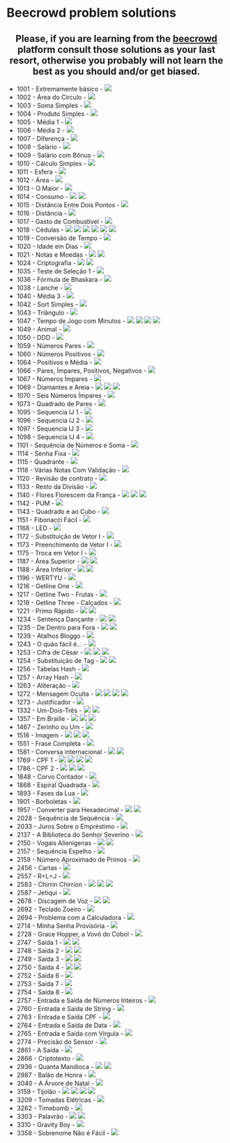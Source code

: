 # Beecrowd problem solutions
  
  <div align="center">

  ## Please, if you are learning from the [beecrowd](https://www.beecrowd.com.br/) platform consult those solutions as your last resort, otherwise you probably will not learn the best as you should and/or get biased.
  </div>

- 1001 - Extremamente básico - [![](https://gh-tags.vercel.app/api?lang=javascript&size=small)](https://github.com/lunatic-fox/uri-online-judge/blob/main/JavaScript/1001%20-%20Extremamente%20b%C3%A1sico.js)
- 1002 - Área do Círculo - [![](https://gh-tags.vercel.app/api?lang=javascript&size=small)](https://github.com/lunatic-fox/uri-online-judge/blob/main/JavaScript/1002%20-%20%C3%81rea%20do%20C%C3%ADrculo.js)
- 1003 - Soma Simples - [![](https://gh-tags.vercel.app/api?lang=javascript&size=small)](https://github.com/lunatic-fox/uri-online-judge/blob/main/JavaScript/1003%20-%20Soma%20Simples.js)
- 1004 - Produto Simples - [![](https://gh-tags.vercel.app/api?lang=java&size=small)](https://github.com/lunatic-fox/uri-online-judge/blob/main/Java/1004%20-%20Produto%20Simples.java)
- 1005 - Média 1 - [![](https://gh-tags.vercel.app/api?lang=lua&size=small)](https://github.com/lunatic-fox/uri-online-judge/blob/main/Lua/1005%20-%20M%C3%A9dia%201.lua)
- 1006 - Média 2 - [![](https://gh-tags.vercel.app/api?lang=lua&size=small)](https://github.com/lunatic-fox/uri-online-judge/blob/main/Lua/1006%20-%20M%C3%A9dia%202.lua)
- 1007 - Diferença - [![](https://gh-tags.vercel.app/api?lang=lua&size=small)](https://github.com/lunatic-fox/uri-online-judge/blob/main/Lua/1007%20-%20Diferen%C3%A7a.lua)
- 1008 - Salário - [![](https://gh-tags.vercel.app/api?lang=java&size=small)](https://github.com/lunatic-fox/uri-online-judge/blob/main/Java/1008%20-%20Sal%C3%A1rio.java)
- 1009 - Salário com Bônus - [![](https://gh-tags.vercel.app/api?lang=lua&size=small)](https://github.com/lunatic-fox/uri-online-judge/blob/main/Lua/1009%20-%20Sal%C3%A1rio%20com%20B%C3%B4nus.lua)
- 1010 - Cálculo Simples - [![](https://gh-tags.vercel.app/api?lang=lua&size=small)](https://github.com/lunatic-fox/uri-online-judge/blob/main/Lua/1010%20-%20C%C3%A1lculo%20Simples.lua)
- 1011 - Esfera - [![](https://gh-tags.vercel.app/api?lang=lua&size=small)](https://github.com/lunatic-fox/uri-online-judge/blob/main/Lua/1011%20-%20Esfera.lua)
- 1012 - Área - [![](https://gh-tags.vercel.app/api?lang=lua&size=small)](https://github.com/lunatic-fox/uri-online-judge/blob/main/Lua/1012%20-%20%C3%81rea.lua)
- 1013 - O Maior - [![](https://gh-tags.vercel.app/api?lang=lua&size=small)](https://github.com/lunatic-fox/uri-online-judge/blob/main/Lua/1013%20-%20O%20Maior.lua)
- 1014 - Consumo - [![](https://gh-tags.vercel.app/api?lang=javascript&size=small)](https://github.com/lunatic-fox/uri-online-judge/blob/main/JavaScript/1014%20-%20Consumo.js)&nbsp;[![](https://gh-tags.vercel.app/api?lang=lua&size=small)](https://github.com/lunatic-fox/uri-online-judge/blob/main/Lua/1014%20-%20Consumo.lua)
- 1015 - Distância Entre Dois Pontos - [![](https://gh-tags.vercel.app/api?lang=javascript&size=small)](https://github.com/lunatic-fox/uri-online-judge/blob/main/JavaScript/1015%20-%20Dist%C3%A2ncia%20Entre%20Dois%20Pontos.js)
- 1016 - Distância - [![](https://gh-tags.vercel.app/api?lang=lua&size=small)](https://github.com/lunatic-fox/uri-online-judge/blob/main/Lua/1016%20-%20Dist%C3%A2ncia.lua)
- 1017 - Gasto de Combustível - [![](https://gh-tags.vercel.app/api?lang=lua&size=small)](https://github.com/lunatic-fox/uri-online-judge/blob/main/Lua/1017%20-%20Gasto%20de%20Combust%C3%ADvel.lua)
- 1018 - Cédulas - [![](https://gh-tags.vercel.app/api?lang=c-sharp&size=small)](https://github.com/lunatic-fox/uri-online-judge/blob/main/C%23/1018%20-%20C%C3%A9dulas.cs)&nbsp;[![](https://gh-tags.vercel.app/api?lang=java&size=small)](https://github.com/lunatic-fox/uri-online-judge/blob/main/Java/1018%20-%20C%C3%A9dulas.java)&nbsp;[![](https://gh-tags.vercel.app/api?lang=javascript&size=small)](https://github.com/lunatic-fox/uri-online-judge/blob/main/JavaScript/1018%20-%20C%C3%A9dulas.js)&nbsp;[![](https://gh-tags.vercel.app/api?lang=lua&size=small)](https://github.com/lunatic-fox/uri-online-judge/blob/main/Lua/1018%20-%20C%C3%A9dulas.lua)&nbsp;[![](https://gh-tags.vercel.app/api?lang=pascal&size=small)](https://github.com/lunatic-fox/uri-online-judge/blob/main/Pascal/1018%20-%20C%C3%A9dulas.pas)&nbsp;[![](https://gh-tags.vercel.app/api?lang=python&size=small)](https://github.com/lunatic-fox/uri-online-judge/blob/main/Python/1018%20-%20C%C3%A9dulas.py)
- 1019 - Conversão de Tempo - [![](https://gh-tags.vercel.app/api?lang=lua&size=small)](https://github.com/lunatic-fox/uri-online-judge/blob/main/Lua/1019%20-%20Convers%C3%A3o%20de%20Tempo.lua)
- 1020 - Idade em Dias - [![](https://gh-tags.vercel.app/api?lang=lua&size=small)](https://github.com/lunatic-fox/uri-online-judge/blob/main/Lua/1020%20-%20Idade%20em%20Dias.lua)
- 1021 - Notas e Moedas - [![](https://gh-tags.vercel.app/api?lang=javascript&size=small)](https://github.com/lunatic-fox/uri-online-judge/blob/main/JavaScript/1021%20-%20Notas%20e%20Moedas.js)&nbsp;[![](https://gh-tags.vercel.app/api?lang=lua&size=small)](https://github.com/lunatic-fox/uri-online-judge/blob/main/Lua/1021%20-%20Notas%20e%20Moedas.lua)
- 1024 - Criptografia - [![](https://gh-tags.vercel.app/api?lang=javascript&size=small)](https://github.com/lunatic-fox/uri-online-judge/blob/main/JavaScript/1024%20-%20Criptografia.js)&nbsp;[![](https://gh-tags.vercel.app/api?lang=lua&size=small)](https://github.com/lunatic-fox/uri-online-judge/blob/main/Lua/1024%20-%20Criptografia.lua)
- 1035 - Teste de Seleção 1 - [![](https://gh-tags.vercel.app/api?lang=lua&size=small)](https://github.com/lunatic-fox/uri-online-judge/blob/main/Lua/1035%20-%20Teste%20de%20Sele%C3%A7%C3%A3o%201.lua)
- 1036 - Fórmula de Bhaskara - [![](https://gh-tags.vercel.app/api?lang=lua&size=small)](https://github.com/lunatic-fox/uri-online-judge/blob/main/Lua/1036%20-%20F%C3%B3rmula%20de%20Bhaskara.lua)
- 1038 - Lanche - [![](https://gh-tags.vercel.app/api?lang=lua&size=small)](https://github.com/lunatic-fox/uri-online-judge/blob/main/Lua/1038%20-%20Lanche.lua)
- 1040 - Média 3 - [![](https://gh-tags.vercel.app/api?lang=lua&size=small)](https://github.com/lunatic-fox/uri-online-judge/blob/main/Lua/1040%20-%20M%C3%A9dia%203.lua)
- 1042 - Sort Simples - [![](https://gh-tags.vercel.app/api?lang=lua&size=small)](https://github.com/lunatic-fox/uri-online-judge/blob/main/Lua/1042%20-%20Sort%20Simples.lua)
- 1043 - Triângulo - [![](https://gh-tags.vercel.app/api?lang=lua&size=small)](https://github.com/lunatic-fox/uri-online-judge/blob/main/Lua/1043%20-%20Tri%C3%A2ngulo.lua)
- 1047 - Tempo de Jogo com Minutos - [![](https://gh-tags.vercel.app/api?lang=c-sharp&size=small)](https://github.com/lunatic-fox/uri-online-judge/blob/main/C%23/1047%20-%20Tempo%20de%20Jogo%20com%20Minutos.cs)&nbsp;[![](https://gh-tags.vercel.app/api?lang=lua&size=small)](https://github.com/lunatic-fox/uri-online-judge/blob/main/Lua/1047%20-%20Tempo%20de%20Jogo%20com%20Minutos.lua)&nbsp;[![](https://gh-tags.vercel.app/api?lang=pascal&size=small)](https://github.com/lunatic-fox/uri-online-judge/blob/main/Pascal/1047%20-%20Tempo%20de%20Jogo%20com%20Minutos.pas)&nbsp;[![](https://gh-tags.vercel.app/api?lang=python&size=small)](https://github.com/lunatic-fox/uri-online-judge/blob/main/Python/1047%20-%20Tempo%20de%20Jogo%20com%20Minutos.py)
- 1049 - Animal - [![](https://gh-tags.vercel.app/api?lang=lua&size=small)](https://github.com/lunatic-fox/uri-online-judge/blob/main/Lua/1049%20-%20Animal.lua)
- 1050 - DDD - [![](https://gh-tags.vercel.app/api?lang=lua&size=small)](https://github.com/lunatic-fox/uri-online-judge/blob/main/Lua/1050%20-%20DDD.lua)
- 1059 - Números Pares - [![](https://gh-tags.vercel.app/api?lang=lua&size=small)](https://github.com/lunatic-fox/uri-online-judge/blob/main/Lua/1059%20-%20N%C3%BAmeros%20Pares.lua)
- 1060 - Números Positivos - [![](https://gh-tags.vercel.app/api?lang=javascript&size=small)](https://github.com/lunatic-fox/uri-online-judge/blob/main/JavaScript/1060%20-%20N%C3%BAmeros%20Positivos.js)
- 1064 - Positivos e Média - [![](https://gh-tags.vercel.app/api?lang=javascript&size=small)](https://github.com/lunatic-fox/uri-online-judge/blob/main/JavaScript/1064%20-%20Positivos%20e%20M%C3%A9dia.js)
- 1066 - Pares, Ímpares, Positivos, Negativos - [![](https://gh-tags.vercel.app/api?lang=java&size=small)](https://github.com/lunatic-fox/uri-online-judge/blob/main/Java/1066%20-%20Pares,%20%C3%8Dmpares,%20Positivos,%20Negativos.java)
- 1067 - Números Ímpares - [![](https://gh-tags.vercel.app/api?lang=lua&size=small)](https://github.com/lunatic-fox/uri-online-judge/blob/main/Lua/1067%20-%20N%C3%BAmeros%20%C3%8Dmpares.lua)
- 1069 - Diamantes e Areia - [![](https://gh-tags.vercel.app/api?lang=c-sharp&size=small)](https://github.com/lunatic-fox/uri-online-judge/blob/main/C%23/1069%20-%20Diamantes%20e%20Areia.cs)&nbsp;[![](https://gh-tags.vercel.app/api?lang=pascal&size=small)](https://github.com/lunatic-fox/uri-online-judge/blob/main/Pascal/1069%20-%20Diamantes%20e%20Areia.pas)&nbsp;[![](https://gh-tags.vercel.app/api?lang=python&size=small)](https://github.com/lunatic-fox/uri-online-judge/blob/main/Python/1069%20-%20Diamantes%20e%20Areia.py)
- 1070 - Seis Números Ímpares - [![](https://gh-tags.vercel.app/api?lang=lua&size=small)](https://github.com/lunatic-fox/uri-online-judge/blob/main/Lua/1070%20-%20Seis%20N%C3%BAmeros%20%C3%8Dmpares.lua)
- 1073 - Quadrado de Pares - [![](https://gh-tags.vercel.app/api?lang=lua&size=small)](https://github.com/lunatic-fox/uri-online-judge/blob/main/Lua/1073%20-%20Quadrado%20de%20Pares.lua)
- 1095 - Sequencia IJ 1 - [![](https://gh-tags.vercel.app/api?lang=c-sharp&size=small)](https://github.com/lunatic-fox/uri-online-judge/blob/main/C%23/1095%20-%20Sequencia%20IJ%201.cs)
- 1096 - Sequencia IJ 2 - [![](https://gh-tags.vercel.app/api?lang=c-sharp&size=small)](https://github.com/lunatic-fox/uri-online-judge/blob/main/C%23/1096%20-%20Sequencia%20IJ%202.cs)
- 1097 - Sequencia IJ 3 - [![](https://gh-tags.vercel.app/api?lang=c-sharp&size=small)](https://github.com/lunatic-fox/uri-online-judge/blob/main/C%23/1097%20-%20Sequencia%20IJ%203.cs)
- 1098 - Sequencia IJ 4 - [![](https://gh-tags.vercel.app/api?lang=c-sharp&size=small)](https://github.com/lunatic-fox/uri-online-judge/blob/main/C%23/1098%20-%20Sequencia%20IJ%204.cs)
- 1101 - Sequência de Números e Soma - [![](https://gh-tags.vercel.app/api?lang=lua&size=small)](https://github.com/lunatic-fox/uri-online-judge/blob/main/Lua/1101%20-%20Sequ%C3%AAncia%20de%20N%C3%BAmeros%20e%20Soma.lua)
- 1114 - Senha Fixa - [![](https://gh-tags.vercel.app/api?lang=lua&size=small)](https://github.com/lunatic-fox/uri-online-judge/blob/main/Lua/1114%20-%20Senha%20Fixa.lua)
- 1115 - Quadrante - [![](https://gh-tags.vercel.app/api?lang=lua&size=small)](https://github.com/lunatic-fox/uri-online-judge/blob/main/Lua/1115%20-%20Quadrante.lua)
- 1118 - Várias Notas Com Validação - [![](https://gh-tags.vercel.app/api?lang=javascript&size=small)](https://github.com/lunatic-fox/uri-online-judge/blob/main/JavaScript/1118%20-%20V%C3%A1rias%20Notas%20Com%20Valida%C3%A7%C3%A3o.js)
- 1120 - Revisão de contrato - [![](https://gh-tags.vercel.app/api?lang=javascript&size=small)](https://github.com/lunatic-fox/uri-online-judge/blob/main/JavaScript/1120%20-%20Revis%C3%A3o%20de%20contrato.js)
- 1133 - Resto da Divisão - [![](https://gh-tags.vercel.app/api?lang=lua&size=small)](https://github.com/lunatic-fox/uri-online-judge/blob/main/Lua/1133%20-%20Resto%20da%20Divis%C3%A3o.lua)
- 1140 - Flores Florescem da França - [![](https://gh-tags.vercel.app/api?lang=c-sharp&size=small)](https://github.com/lunatic-fox/uri-online-judge/blob/main/C%23/1140%20-%20Flores%20Florescem%20da%20Fran%C3%A7a.cs)&nbsp;[![](https://gh-tags.vercel.app/api?lang=lua&size=small)](https://github.com/lunatic-fox/uri-online-judge/blob/main/Lua/1140%20-%20Flores%20Florescem%20da%20Fran%C3%A7a.lua)&nbsp;[![](https://gh-tags.vercel.app/api?lang=python&size=small)](https://github.com/lunatic-fox/uri-online-judge/blob/main/Python/1140%20-%20Flores%20Florescem%20da%20Fran%C3%A7a.py)
- 1142 - PUM - [![](https://gh-tags.vercel.app/api?lang=lua&size=small)](https://github.com/lunatic-fox/uri-online-judge/blob/main/Lua/1142%20-%20PUM.lua)
- 1143 - Quadrado e ao Cubo - [![](https://gh-tags.vercel.app/api?lang=java&size=small)](https://github.com/lunatic-fox/uri-online-judge/blob/main/Java/1143%20-%20Quadrado%20e%20ao%20Cubo.java)
- 1151 - Fibonacci Fácil - [![](https://gh-tags.vercel.app/api?lang=javascript&size=small)](https://github.com/lunatic-fox/uri-online-judge/blob/main/JavaScript/1151%20-%20Fibonacci%20F%C3%A1cil.js)
- 1168 - LED - [![](https://gh-tags.vercel.app/api?lang=javascript&size=small)](https://github.com/lunatic-fox/uri-online-judge/blob/main/JavaScript/1168%20-%20LED.js)
- 1172 - Substituição de Vetor I - [![](https://gh-tags.vercel.app/api?lang=javascript&size=small)](https://github.com/lunatic-fox/uri-online-judge/blob/main/JavaScript/1172%20-%20Substitui%C3%A7%C3%A3o%20de%20Vetor%20I.js)
- 1173 - Preenchimento de Vetor I - [![](https://gh-tags.vercel.app/api?lang=javascript&size=small)](https://github.com/lunatic-fox/uri-online-judge/blob/main/JavaScript/1173%20-%20Preenchimento%20de%20Vetor%20I.js)
- 1175 - Troca em Vetor I - [![](https://gh-tags.vercel.app/api?lang=c-sharp&size=small)](https://github.com/lunatic-fox/uri-online-judge/blob/main/C%23/1175%20-%20Troca%20em%20Vetor%20I.cs)
- 1187 - Área Superior - [![](https://gh-tags.vercel.app/api?lang=javascript&size=small)](https://github.com/lunatic-fox/uri-online-judge/blob/main/JavaScript/1187%20-%20%C3%81rea%20Superior.js)&nbsp;[![](https://gh-tags.vercel.app/api?lang=lua&size=small)](https://github.com/lunatic-fox/uri-online-judge/blob/main/Lua/1187%20-%20%C3%81rea%20Superior.lua)
- 1188 - Área Inferior - [![](https://gh-tags.vercel.app/api?lang=javascript&size=small)](https://github.com/lunatic-fox/uri-online-judge/blob/main/JavaScript/1188%20-%20%C3%81rea%20Inferior.js)&nbsp;[![](https://gh-tags.vercel.app/api?lang=lua&size=small)](https://github.com/lunatic-fox/uri-online-judge/blob/main/Lua/1188%20-%20%C3%81rea%20Inferior.lua)
- 1196 - WERTYU - [![](https://gh-tags.vercel.app/api?lang=lua&size=small)](https://github.com/lunatic-fox/uri-online-judge/blob/main/Lua/1196%20-%20WERTYU.lua)
- 1216 - Getline One - [![](https://gh-tags.vercel.app/api?lang=c-sharp&size=small)](https://github.com/lunatic-fox/uri-online-judge/blob/main/C%23/1216%20-%20Getline%20One.cs)
- 1217 - Getline Two - Frutas - [![](https://gh-tags.vercel.app/api?lang=c-sharp&size=small)](https://github.com/lunatic-fox/uri-online-judge/blob/main/C%23/1217%20-%20Getline%20Two%20-%20Frutas.cs)
- 1218 - Getline Three - Calçados - [![](https://gh-tags.vercel.app/api?lang=c-sharp&size=small)](https://github.com/lunatic-fox/uri-online-judge/blob/main/C%23/1218%20-%20Getline%20Three%20-%20Cal%C3%A7ados.cs)
- 1221 - Primo Rápido - [![](https://gh-tags.vercel.app/api?lang=javascript&size=small)](https://github.com/lunatic-fox/uri-online-judge/blob/main/JavaScript/1221%20-%20Primo%20R%C3%A1pido.js)&nbsp;[![](https://gh-tags.vercel.app/api?lang=lua&size=small)](https://github.com/lunatic-fox/uri-online-judge/blob/main/Lua/1221%20-%20Primo%20R%C3%A1pido.lua)
- 1234 - Sentença Dançante - [![](https://gh-tags.vercel.app/api?lang=javascript&size=small)](https://github.com/lunatic-fox/uri-online-judge/blob/main/JavaScript/1234%20-%20Senten%C3%A7a%20Dan%C3%A7ante.js)&nbsp;[![](https://gh-tags.vercel.app/api?lang=lua&size=small)](https://github.com/lunatic-fox/uri-online-judge/blob/main/Lua/1234%20-%20Senten%C3%A7a%20Dan%C3%A7ante.lua)
- 1235 - De Dentro para Fora - [![](https://gh-tags.vercel.app/api?lang=javascript&size=small)](https://github.com/lunatic-fox/uri-online-judge/blob/main/JavaScript/1235%20-%20De%20Dentro%20para%20Fora.js)&nbsp;[![](https://gh-tags.vercel.app/api?lang=lua&size=small)](https://github.com/lunatic-fox/uri-online-judge/blob/main/Lua/1235%20-%20De%20Dentro%20para%20Fora.lua)
- 1239 - Atalhos Bloggo - [![](https://gh-tags.vercel.app/api?lang=lua&size=small)](https://github.com/lunatic-fox/uri-online-judge/blob/main/Lua/1239%20-%20Atalhos%20Bloggo.lua)
- 1243 - O quão fácil é... - [![](https://gh-tags.vercel.app/api?lang=javascript&size=small)](https://github.com/lunatic-fox/uri-online-judge/blob/main/JavaScript/1243%20-%20O%20qu%C3%A3o%20f%C3%A1cil%20%C3%A9....js)
- 1253 - Cifra de César - [![](https://gh-tags.vercel.app/api?lang=c-sharp&size=small)](https://github.com/lunatic-fox/uri-online-judge/blob/main/C%23/1253%20-%20Cifra%20de%20C%C3%A9sar.cs)&nbsp;[![](https://gh-tags.vercel.app/api?lang=pascal&size=small)](https://github.com/lunatic-fox/uri-online-judge/blob/main/Pascal/1253%20-%20Cifra%20de%20C%C3%A9sar.pas)&nbsp;[![](https://gh-tags.vercel.app/api?lang=python&size=small)](https://github.com/lunatic-fox/uri-online-judge/blob/main/Python/1253%20-%20Cifra%20de%20C%C3%A9sar.py)
- 1254 - Substituição de Tag - [![](https://gh-tags.vercel.app/api?lang=c-sharp&size=small)](https://github.com/lunatic-fox/uri-online-judge/blob/main/C%23/1254%20-%20Substitui%C3%A7%C3%A3o%20de%20Tag.cs)&nbsp;[![](https://gh-tags.vercel.app/api?lang=python&size=small)](https://github.com/lunatic-fox/uri-online-judge/blob/main/Python/1254%20-%20Substitui%C3%A7%C3%A3o%20de%20Tag.py)
- 1256 - Tabelas Hash - [![](https://gh-tags.vercel.app/api?lang=javascript&size=small)](https://github.com/lunatic-fox/uri-online-judge/blob/main/JavaScript/1256%20-%20Tabelas%20Hash.js)
- 1257 - Array Hash - [![](https://gh-tags.vercel.app/api?lang=lua&size=small)](https://github.com/lunatic-fox/uri-online-judge/blob/main/Lua/1257%20-%20Array%20Hash.lua)
- 1263 - Aliteração - [![](https://gh-tags.vercel.app/api?lang=javascript&size=small)](https://github.com/lunatic-fox/uri-online-judge/blob/main/JavaScript/1263%20-%20Alitera%C3%A7%C3%A3o.js)
- 1272 - Mensagem Oculta - [![](https://gh-tags.vercel.app/api?lang=c-sharp&size=small)](https://github.com/lunatic-fox/uri-online-judge/blob/main/C%23/1272%20-%20Mensagem%20Oculta.cs)&nbsp;[![](https://gh-tags.vercel.app/api?lang=javascript&size=small)](https://github.com/lunatic-fox/uri-online-judge/blob/main/JavaScript/1272%20-%20Mensagem%20Oculta.js)&nbsp;[![](https://gh-tags.vercel.app/api?lang=kotlin&size=small)](https://github.com/lunatic-fox/uri-online-judge/blob/main/Kotlin/1272%20-%20Mensagem%20Oculta.kt)&nbsp;[![](https://gh-tags.vercel.app/api?lang=lua&size=small)](https://github.com/lunatic-fox/uri-online-judge/blob/main/Lua/1272%20-%20Mensagem%20Oculta.lua)
- 1273 - Justificador - [![](https://gh-tags.vercel.app/api?lang=lua&size=small)](https://github.com/lunatic-fox/uri-online-judge/blob/main/Lua/1273%20-%20Justificador.lua)
- 1332 - Um-Dois-Três - [![](https://gh-tags.vercel.app/api?lang=javascript&size=small)](https://github.com/lunatic-fox/uri-online-judge/blob/main/JavaScript/1332%20-%20Um-Dois-Tr%C3%AAs.js)&nbsp;[![](https://gh-tags.vercel.app/api?lang=lua&size=small)](https://github.com/lunatic-fox/uri-online-judge/blob/main/Lua/1332%20-%20Um-Dois-Tr%C3%AAs.lua)
- 1357 - Em Braille - [![](https://gh-tags.vercel.app/api?lang=c-sharp&size=small)](https://github.com/lunatic-fox/uri-online-judge/blob/main/C%23/1357%20-%20Em%20Braille.cs)&nbsp;[![](https://gh-tags.vercel.app/api?lang=lua&size=small)](https://github.com/lunatic-fox/uri-online-judge/blob/main/Lua/1357%20-%20Em%20Braille.lua)&nbsp;[![](https://gh-tags.vercel.app/api?lang=python&size=small)](https://github.com/lunatic-fox/uri-online-judge/blob/main/Python/1357%20-%20Em%20Braille.py)
- 1467 - Zerinho ou Um - [![](https://gh-tags.vercel.app/api?lang=lua&size=small)](https://github.com/lunatic-fox/uri-online-judge/blob/main/Lua/1467%20-%20Zerinho%20ou%20Um.lua)
- 1516 - Imagem - [![](https://gh-tags.vercel.app/api?lang=c-sharp&size=small)](https://github.com/lunatic-fox/uri-online-judge/blob/main/C%23/1516%20-%20Imagem.cs)&nbsp;[![](https://gh-tags.vercel.app/api?lang=javascript&size=small)](https://github.com/lunatic-fox/uri-online-judge/blob/main/JavaScript/1516%20-%20Imagem.js)&nbsp;[![](https://gh-tags.vercel.app/api?lang=lua&size=small)](https://github.com/lunatic-fox/uri-online-judge/blob/main/Lua/1516%20-%20Imagem.lua)
- 1551 - Frase Completa - [![](https://gh-tags.vercel.app/api?lang=lua&size=small)](https://github.com/lunatic-fox/uri-online-judge/blob/main/Lua/1551%20-%20Frase%20Completa.lua)
- 1581 - Conversa internacional - [![](https://gh-tags.vercel.app/api?lang=javascript&size=small)](https://github.com/lunatic-fox/uri-online-judge/blob/main/JavaScript/1581%20-%20Conversa%20internacional.js)&nbsp;[![](https://gh-tags.vercel.app/api?lang=lua&size=small)](https://github.com/lunatic-fox/uri-online-judge/blob/main/Lua/1581%20-%20Conversa%20internacional.lua)
- 1769 - CPF 1 - [![](https://gh-tags.vercel.app/api?lang=c&size=small)](https://github.com/lunatic-fox/uri-online-judge/blob/main/C/1769%20-%20CPF%201.c)&nbsp;[![](https://gh-tags.vercel.app/api?lang=c-sharp&size=small)](https://github.com/lunatic-fox/uri-online-judge/blob/main/C%23/1769%20-%20CPF%201.cs)&nbsp;[![](https://gh-tags.vercel.app/api?lang=pascal&size=small)](https://github.com/lunatic-fox/uri-online-judge/blob/main/Pascal/1769%20-%20CPF%201.pas)&nbsp;[![](https://gh-tags.vercel.app/api?lang=python&size=small)](https://github.com/lunatic-fox/uri-online-judge/blob/main/Python/1769%20-%20CPF%201.py)
- 1786 - CPF 2 - [![](https://gh-tags.vercel.app/api?lang=c-sharp&size=small)](https://github.com/lunatic-fox/uri-online-judge/blob/main/C%23/1786%20-%20CPF%202.cs)&nbsp;[![](https://gh-tags.vercel.app/api?lang=pascal&size=small)](https://github.com/lunatic-fox/uri-online-judge/blob/main/Pascal/1786%20-%20CPF%202.pas)&nbsp;[![](https://gh-tags.vercel.app/api?lang=python&size=small)](https://github.com/lunatic-fox/uri-online-judge/blob/main/Python/1786%20-%20CPF%202.py)
- 1848 - Corvo Contador - [![](https://gh-tags.vercel.app/api?lang=lua&size=small)](https://github.com/lunatic-fox/uri-online-judge/blob/main/Lua/1848%20-%20Corvo%20Contador.lua)
- 1868 - Espiral Quadrada - [![](https://gh-tags.vercel.app/api?lang=c-sharp&size=small)](https://github.com/lunatic-fox/uri-online-judge/blob/main/C%23/1868%20-%20Espiral%20Quadrada.cs)
- 1893 - Fases da Lua - [![](https://gh-tags.vercel.app/api?lang=lua&size=small)](https://github.com/lunatic-fox/uri-online-judge/blob/main/Lua/1893%20-%20Fases%20da%20Lua.lua)
- 1901 - Borboletas - [![](https://gh-tags.vercel.app/api?lang=c-sharp&size=small)](https://github.com/lunatic-fox/uri-online-judge/blob/main/C%23/1901%20-%20Borboletas.cs)
- 1957 - Converter para Hexadecimal - [![](https://gh-tags.vercel.app/api?lang=c-sharp&size=small)](https://github.com/lunatic-fox/uri-online-judge/blob/main/C%23/1957%20-%20Converter%20para%20Hexadecimal.cs)&nbsp;[![](https://gh-tags.vercel.app/api?lang=python&size=small)](https://github.com/lunatic-fox/uri-online-judge/blob/main/Python/1957%20-%20Converter%20para%20Hexadecimal.py)
- 2028 - Sequência de Sequência - [![](https://gh-tags.vercel.app/api?lang=lua&size=small)](https://github.com/lunatic-fox/uri-online-judge/blob/main/Lua/2028%20-%20Sequ%C3%AAncia%20de%20Sequ%C3%AAncia.lua)
- 2033 - Juros Sobre o Empréstimo - [![](https://gh-tags.vercel.app/api?lang=python&size=small)](https://github.com/lunatic-fox/uri-online-judge/blob/main/Python/2033%20-%20Juros%20Sobre%20o%20Empr%C3%A9stimo.py)
- 2137 - A Biblioteca do Senhor Severino - [![](https://gh-tags.vercel.app/api?lang=lua&size=small)](https://github.com/lunatic-fox/uri-online-judge/blob/main/Lua/2137%20-%20A%20Biblioteca%20do%20Senhor%20Severino.lua)
- 2150 - Vogais Alienígenas - [![](https://gh-tags.vercel.app/api?lang=javascript&size=small)](https://github.com/lunatic-fox/uri-online-judge/blob/main/JavaScript/2150%20-%20Vogais%20Alien%C3%ADgenas.js)&nbsp;[![](https://gh-tags.vercel.app/api?lang=lua&size=small)](https://github.com/lunatic-fox/uri-online-judge/blob/main/Lua/2150%20-%20Vogais%20Alien%C3%ADgenas.lua)
- 2157 - Sequência Espelho - [![](https://gh-tags.vercel.app/api?lang=lua&size=small)](https://github.com/lunatic-fox/uri-online-judge/blob/main/Lua/2157%20-%20Sequ%C3%AAncia%20Espelho.lua)
- 2159 - Número Aproximado de Primos - [![](https://gh-tags.vercel.app/api?lang=lua&size=small)](https://github.com/lunatic-fox/uri-online-judge/blob/main/Lua/2159%20-%20N%C3%BAmero%20Aproximado%20de%20Primos.lua)
- 2456 - Cartas - [![](https://gh-tags.vercel.app/api?lang=lua&size=small)](https://github.com/lunatic-fox/uri-online-judge/blob/main/Lua/2456%20-%20Cartas.lua)
- 2557 - R+L=J - [![](https://gh-tags.vercel.app/api?lang=c-sharp&size=small)](https://github.com/lunatic-fox/uri-online-judge/blob/main/C%23/2557%20-%20R+L=J.cs)
- 2583 - Chirrin Chirrion - [![](https://gh-tags.vercel.app/api?lang=c-sharp&size=small)](https://github.com/lunatic-fox/uri-online-judge/blob/main/C%23/2583%20-%20Chirrin%20Chirrion.cs)&nbsp;[![](https://gh-tags.vercel.app/api?lang=lua&size=small)](https://github.com/lunatic-fox/uri-online-judge/blob/main/Lua/2583%20-%20Chirrin%20Chirrion.lua)&nbsp;[![](https://gh-tags.vercel.app/api?lang=python&size=small)](https://github.com/lunatic-fox/uri-online-judge/blob/main/Python/2583%20-%20Chirrin%20Chirrion.py)
- 2587 - Jetiqui - [![](https://gh-tags.vercel.app/api?lang=lua&size=small)](https://github.com/lunatic-fox/uri-online-judge/blob/main/Lua/2587%20-%20Jetiqui.lua)
- 2678 - Discagem de Voz - [![](https://gh-tags.vercel.app/api?lang=c-sharp&size=small)](https://github.com/lunatic-fox/uri-online-judge/blob/main/C%23/2678%20-%20Discagem%20de%20Voz.cs)&nbsp;[![](https://gh-tags.vercel.app/api?lang=python&size=small)](https://github.com/lunatic-fox/uri-online-judge/blob/main/Python/2678%20-%20Discagem%20de%20Voz.py)
- 2692 - Teclado Zoeiro - [![](https://gh-tags.vercel.app/api?lang=lua&size=small)](https://github.com/lunatic-fox/uri-online-judge/blob/main/Lua/2692%20-%20Teclado%20Zoeiro.lua)
- 2694 - Problema com a Calculadora - [![](https://gh-tags.vercel.app/api?lang=lua&size=small)](https://github.com/lunatic-fox/uri-online-judge/blob/main/Lua/2694%20-%20Problema%20com%20a%20Calculadora.lua)
- 2714 - Minha Senha Provisória - [![](https://gh-tags.vercel.app/api?lang=lua&size=small)](https://github.com/lunatic-fox/uri-online-judge/blob/main/Lua/2714%20-%20Minha%20Senha%20Provis%C3%B3ria.lua)
- 2728 - Grace Hopper, a Vovó do Cobol - [![](https://gh-tags.vercel.app/api?lang=lua&size=small)](https://github.com/lunatic-fox/uri-online-judge/blob/main/Lua/2728%20-%20Grace%20Hopper,%20a%20Vov%C3%B3%20do%20Cobol.lua)
- 2747 - Saída 1 - [![](https://gh-tags.vercel.app/api?lang=c-sharp&size=small)](https://github.com/lunatic-fox/uri-online-judge/blob/main/C%23/2747%20-%20Sa%C3%ADda%201.cs)&nbsp;[![](https://gh-tags.vercel.app/api?lang=lua&size=small)](https://github.com/lunatic-fox/uri-online-judge/blob/main/Lua/2747%20-%20Sa%C3%ADda%201.lua)
- 2748 - Saída 2 - [![](https://gh-tags.vercel.app/api?lang=c-sharp&size=small)](https://github.com/lunatic-fox/uri-online-judge/blob/main/C%23/2748%20-%20Sa%C3%ADda%202.cs)&nbsp;[![](https://gh-tags.vercel.app/api?lang=lua&size=small)](https://github.com/lunatic-fox/uri-online-judge/blob/main/Lua/2748%20-%20Sa%C3%ADda%202.lua)
- 2749 - Saída 3 - [![](https://gh-tags.vercel.app/api?lang=c-sharp&size=small)](https://github.com/lunatic-fox/uri-online-judge/blob/main/C%23/2749%20-%20Sa%C3%ADda%203.cs)&nbsp;[![](https://gh-tags.vercel.app/api?lang=lua&size=small)](https://github.com/lunatic-fox/uri-online-judge/blob/main/Lua/2749%20-%20Sa%C3%ADda%203.lua)
- 2750 - Saída 4 - [![](https://gh-tags.vercel.app/api?lang=c-sharp&size=small)](https://github.com/lunatic-fox/uri-online-judge/blob/main/C%23/2750%20-%20Sa%C3%ADda%204.cs)&nbsp;[![](https://gh-tags.vercel.app/api?lang=lua&size=small)](https://github.com/lunatic-fox/uri-online-judge/blob/main/Lua/2750%20-%20Sa%C3%ADda%204.lua)
- 2752 - Saída 6 - [![](https://gh-tags.vercel.app/api?lang=lua&size=small)](https://github.com/lunatic-fox/uri-online-judge/blob/main/Lua/2752%20-%20Sa%C3%ADda%206.lua)
- 2753 - Saída 7 - [![](https://gh-tags.vercel.app/api?lang=lua&size=small)](https://github.com/lunatic-fox/uri-online-judge/blob/main/Lua/2753%20-%20Sa%C3%ADda%207.lua)
- 2754 - Saída 8 - [![](https://gh-tags.vercel.app/api?lang=lua&size=small)](https://github.com/lunatic-fox/uri-online-judge/blob/main/Lua/2754%20-%20Sa%C3%ADda%208.lua)
- 2757 - Entrada e Saída de Números Inteiros - [![](https://gh-tags.vercel.app/api?lang=lua&size=small)](https://github.com/lunatic-fox/uri-online-judge/blob/main/Lua/2757%20-%20Entrada%20e%20Sa%C3%ADda%20de%20N%C3%BAmeros%20Inteiros.lua)
- 2760 - Entrada e Saída de String - [![](https://gh-tags.vercel.app/api?lang=lua&size=small)](https://github.com/lunatic-fox/uri-online-judge/blob/main/Lua/2760%20-%20Entrada%20e%20Sa%C3%ADda%20de%20String.lua)
- 2763 - Entrada e Saída CPF - [![](https://gh-tags.vercel.app/api?lang=c-sharp&size=small)](https://github.com/lunatic-fox/uri-online-judge/blob/main/C%23/2763%20-%20Entrada%20e%20Sa%C3%ADda%20CPF.cs)
- 2764 - Entrada e Saída de Data - [![](https://gh-tags.vercel.app/api?lang=lua&size=small)](https://github.com/lunatic-fox/uri-online-judge/blob/main/Lua/2764%20-%20Entrada%20e%20Sa%C3%ADda%20de%20Data.lua)
- 2765 - Entrada e Saída com Vírgula - [![](https://gh-tags.vercel.app/api?lang=lua&size=small)](https://github.com/lunatic-fox/uri-online-judge/blob/main/Lua/2765%20-%20Entrada%20e%20Sa%C3%ADda%20com%20V%C3%ADrgula.lua)
- 2774 - Precisão do Sensor - [![](https://gh-tags.vercel.app/api?lang=lua&size=small)](https://github.com/lunatic-fox/uri-online-judge/blob/main/Lua/2774%20-%20Precis%C3%A3o%20do%20Sensor.lua)
- 2861 - A Saída - [![](https://gh-tags.vercel.app/api?lang=lua&size=small)](https://github.com/lunatic-fox/uri-online-judge/blob/main/Lua/2861%20-%20A%20Sa%C3%ADda.lua)
- 2866 - Criptotexto - [![](https://gh-tags.vercel.app/api?lang=lua&size=small)](https://github.com/lunatic-fox/uri-online-judge/blob/main/Lua/2866%20-%20Criptotexto.lua)
- 2936 - Quanta Mandioca - [![](https://gh-tags.vercel.app/api?lang=javascript&size=small)](https://github.com/lunatic-fox/uri-online-judge/blob/main/JavaScript/2936%20-%20Quanta%20Mandioca.js)&nbsp;[![](https://gh-tags.vercel.app/api?lang=lua&size=small)](https://github.com/lunatic-fox/uri-online-judge/blob/main/Lua/2936%20-%20Quanta%20Mandioca.lua)
- 2987 - Balão de Honra - [![](https://gh-tags.vercel.app/api?lang=lua&size=small)](https://github.com/lunatic-fox/uri-online-judge/blob/main/Lua/2987%20-%20Bal%C3%A3o%20de%20Honra.lua)
- 3040 - A Árvore de Natal - [![](https://gh-tags.vercel.app/api?lang=lua&size=small)](https://github.com/lunatic-fox/uri-online-judge/blob/main/Lua/3040%20-%20A%20%C3%81rvore%20de%20Natal.lua)
- 3159 - Tijolão - [![](https://gh-tags.vercel.app/api?lang=c-sharp&size=small)](https://github.com/lunatic-fox/uri-online-judge/blob/main/C%23/3159%20-%20Tijol%C3%A3o.cs)&nbsp;[![](https://gh-tags.vercel.app/api?lang=javascript&size=small)](https://github.com/lunatic-fox/uri-online-judge/blob/main/JavaScript/3159%20-%20Tijol%C3%A3o.js)&nbsp;[![](https://gh-tags.vercel.app/api?lang=lua&size=small)](https://github.com/lunatic-fox/uri-online-judge/blob/main/Lua/3159%20-%20Tijol%C3%A3o.lua)&nbsp;[![](https://gh-tags.vercel.app/api?lang=python&size=small)](https://github.com/lunatic-fox/uri-online-judge/blob/main/Python/3159%20-%20Tijol%C3%A3o.py)
- 3209 - Tomadas Elétricas - [![](https://gh-tags.vercel.app/api?lang=lua&size=small)](https://github.com/lunatic-fox/uri-online-judge/blob/main/Lua/3209%20-%20Tomadas%20El%C3%A9tricas.lua)
- 3262 - Timebomb - [![](https://gh-tags.vercel.app/api?lang=lua&size=small)](https://github.com/lunatic-fox/uri-online-judge/blob/main/Lua/3262%20-%20Timebomb.lua)
- 3303 - Palavrão - [![](https://gh-tags.vercel.app/api?lang=javascript&size=small)](https://github.com/lunatic-fox/uri-online-judge/blob/main/JavaScript/3303%20-%20Palavr%C3%A3o.js)&nbsp;[![](https://gh-tags.vercel.app/api?lang=lua&size=small)](https://github.com/lunatic-fox/uri-online-judge/blob/main/Lua/3303%20-%20Palavr%C3%A3o.lua)
- 3310 - Gravity Boy - [![](https://gh-tags.vercel.app/api?lang=lua&size=small)](https://github.com/lunatic-fox/uri-online-judge/blob/main/Lua/3310%20-%20Gravity%20Boy.lua)
- 3358 - Sobrenome Não é Fácil - [![](https://gh-tags.vercel.app/api?lang=lua&size=small)](https://github.com/lunatic-fox/uri-online-judge/blob/main/Lua/3358%20-%20Sobrenome%20N%C3%A3o%20%C3%A9%20F%C3%A1cil.lua)